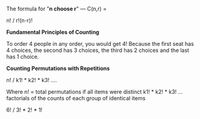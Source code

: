 
The formula for "**n choose r**" — C(n,r) = 

n! / r!(n-r)!

**Fundamental Principles of Counting**

To order 4 people in any order, you would get 4! Because the first seat has 4 choices, the second has 3 choices, the third has 2 choices and the last has 1 choice. 

**Counting Permutations with Repetitions**

n! / k1! * k2! * k3! .... 

Where n! = total permutations if all items were distinct
k1! * k2! * k3! ... factorials of the counts of each group of identical items 

6! / 3! * 2! * 1! 


